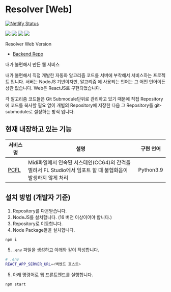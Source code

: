 # Resolver [Web]


[![Netlify Status](https://api.netlify.com/api/v1/badges/fd177fed-d21b-4e0a-a049-a3be23d1d235/deploy-status)](https://app.netlify.com/sites/sweetresolver/deploys)

![](https://img.shields.io/badge/JavaScript-323330?style=for-the-badge&logo=javascript&logoColor=F7DF1E)
![](https://img.shields.io/badge/Node.js-339933?style=for-the-badge&logo=nodedotjs&logoColor=white)
![](https://img.shields.io/badge/React-20232A?style=for-the-badge&logo=react&logoColor=61DAFB)
![](https://img.shields.io/badge/React_Router-CA4245?style=for-the-badge&logo=react-router&logoColor=white)




Resolver Web Version
* [Backend Repo](https://github.com/SweetCase-Cobalto/resolver)

내가 불편해서 만든 웹 서비스

내가 불편해서 직접 개발한 자동화 알고리즘 코드를 서버에 부착해서 서비스하는 프로젝트 입니다. 서버는 NodeJS 기반이자만, 알고리즘 에 사용되는 언어는 그 어떤 언어이든 상관 없습니다. Web은 ReactJS로 구현되었습니다.

각 알고리즘 코드들은 Git Submodule단위로 관리하고 있기 때문에 직접 Repository에 코드를 복사할 필요 없이 개별의 Repository에 저장한 다음 그 Repository를 git-submodule로 설정하는 방식 입니다.

## 현재 내장하고 있는 기능
|서비스명|설명|구현 언어|
|---|---|---|
|[PCFL](https://github.com/Vector-7/PCFL)|Midi파일에서 연속된 서스테인(CC64)의 간격을 벌려서 FL Studio에서 임포트 할 때 불협화음이 발생하지 않게 처리|Python3.9|

## 설치 방법 (개발자 기준)
1. Repository를 다운받습니다.
2. NodeJS를 설치합니다. (16 버전 이상이어야 합니다.)
3. Repository로 이동합니다.
4. Node Package들을 설치합니다.
```bash
npm i
```
5. ```.env``` 파일을 생성하고 아래와 같이 작성합니다.
```bash
# .env
REACT_APP_SERVER_URL=<백엔드 호스트>
```
5. 아래 명령어로 웹 프론트엔드를 실행합니다. 
```
npm start
```